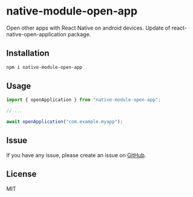 # native-module-open-app

Open other apps with React Native on android devices.
Update of react-native-open-application package.

## Installation

```sh
npm i native-module-open-app
```

## Usage

```js
import { openApplication } from "native-module-open-app";

// ...

await openApplication("com.example.myapp");
```

## Issue

If you have any issue, please create an issue on [GitHub](https://github.com/Ddasb/native-module-open-app/issues).

## License

MIT
